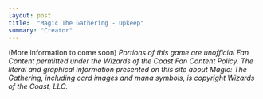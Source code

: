 ```yaml
---
layout: post
title:  "Magic The Gathering - Upkeep"
summary: "Creator"
---
```



(More information to come soon)
*Portions of this game are unofficial Fan Content permitted under the Wizards of the Coast Fan Content Policy. The literal and graphical information presented on this site about Magic: The Gathering, including card images and mana symbols, is copyright Wizards of the Coast, LLC.*

